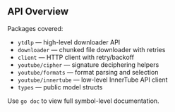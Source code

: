 ## API Overview

Packages covered:
- `ytdlp` — high-level downloader API
- `downloader` — chunked file downloader with retries
- `client` — HTTP client with retry/backoff
- `youtube/cipher` — signature deciphering helpers
- `youtube/formats` — format parsing and selection
- `youtube/innertube` — low-level InnerTube API client
- `types` — public model structs

Use `go doc` to view full symbol-level documentation.



